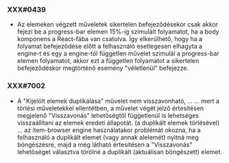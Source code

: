 
### XXX#0439

- Az elemeken végzett műveletek sikertelen befejeződésekor csak akkor fejezi be a progress-bar
  elemen 15%-ig szimulált folyamatot, ha a body komponens a React-fába van csatolva.
  Így elkerülhető, hogy ha a folyamat befejeződése előtt a felhasználó esetlegesen elhagyta a engine-t
  és egy a engine-tól független művelet szimulál a progress-bar elemen folyamatot, akkor ezt a független
  folyamatot a sikertelen befejeződéskor megtörténő esemény "véletlenül" befejezze.

### XXX#7002

- A "Kijelölt elemek duplikálása" művelet nem visszavonható, ...
  ... mert a törlési műveletekkel ellentétben, a művelet végét jelző értesítésen megjelenő
      "Visszavonás" lehetőségtől függetlenül is lehetséges visszaállítani az elemek eredeti állapotát.
      (a duplikált elemek törlésével)
  ... az item-browser engine használatakor problémát okozna, ha a felhasználó a duplikált
      elemet (vagy annak alelemét) nyitná meg böngészésre, majd a még látható értesítésen
      a "Visszavonás" lehetőséget választva törölné a duplikált (aktuálisan böngészett) elemet.
